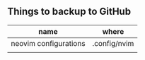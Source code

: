 

## Things to backup to GitHub
| name                  | where        |
| --------------------- | ---          |
| neovim configurations | .config/nvim |
|                       |              |
